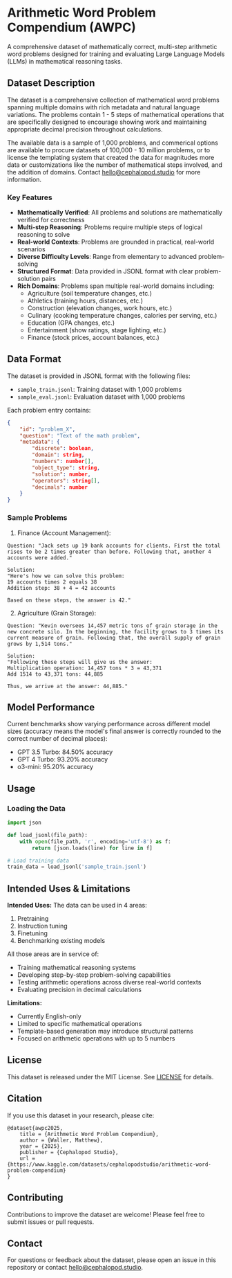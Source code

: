 # Arithmetic Word Problem Compendium (AWPC)

A comprehensive dataset of mathematically correct, multi-step arithmetic word problems designed for training and evaluating Large Language Models (LLMs) in mathematical reasoning tasks.

## Dataset Description

The dataset is a comprehensive collection of mathematical word problems spanning multiple domains with rich metadata and natural language variations. The problems contain 1 - 5 steps of mathematical operations that are specifically designed to encourage showing work and maintaining appropriate decimal precision throughout calculations. 

The available data is a sample of 1,000 problems, and commerical options are available to procure datasets of 100,000 - 10 million problems, or to license the templating system that created the data for magnitudes more data or customizations like the number of mathematical steps involved, and the addition of domains. Contact hello@cephalopod.studio for more information.

### Key Features

- **Mathematically Verified**: All problems and solutions are mathematically verified for correctness
- **Multi-step Reasoning**: Problems require multiple steps of logical reasoning to solve
- **Real-world Contexts**: Problems are grounded in practical, real-world scenarios
- **Diverse Difficulty Levels**: Range from elementary to advanced problem-solving
- **Structured Format**: Data provided in JSONL format with clear problem-solution pairs
- **Rich Domains**: Problems span multiple real-world domains including:
  - Agriculture (soil temperature changes, etc.)
  - Athletics (training hours, distances, etc.)
  - Construction (elevation changes, work hours, etc.)
  - Culinary (cooking temperature changes, calories per serving, etc.)
  - Education (GPA changes, etc.)
  - Entertainment (show ratings, stage lighting, etc.)
  - Finance (stock prices, account balances, etc.)

## Data Format

The dataset is provided in JSONL format with the following files:
- `sample_train.jsonl`: Training dataset with 1,000 problems
- `sample_eval.jsonl`: Evaluation dataset with 1,000 problems

Each problem entry contains:
```json
{
    "id": "problem_X",
    "question": "Text of the math problem",
    "metadata": {
        "discrete": boolean,
        "domain": string,
        "numbers": number[],
        "object_type": string,
        "solution": number,
        "operators": string[],
        "decimals": number
    }
}
```

### Sample Problems

1. Finance (Account Management):
```
Question: "Jack sets up 19 bank accounts for clients. First the total rises to be 2 times greater than before. Following that, another 4 accounts were added."

Solution:
"Here's how we can solve this problem:
19 accounts times 2 equals 38
Addition step: 38 + 4 = 42 accounts

Based on these steps, the answer is 42."
```

2. Agriculture (Grain Storage):
```
Question: "Kevin oversees 14,457 metric tons of grain storage in the new concrete silo. In the beginning, the facility grows to 3 times its current measure of grain. Following that, the overall supply of grain grows by 1,514 tons."

Solution:
"Following these steps will give us the answer:
Multiplication operation: 14,457 tons * 3 = 43,371
Add 1514 to 43,371 tons: 44,885

Thus, we arrive at the answer: 44,885."
```

## Model Performance

Current benchmarks show varying performance across different model sizes (accuracy means the model's final answer is correctly rounded to the correct number of decimal places):

* GPT 3.5 Turbo: 84.50% accuracy
* GPT 4 Turbo: 93.20% accuracy
* o3-mini: 95.20% accuracy

## Usage

### Loading the Data
```python
import json

def load_jsonl(file_path):
    with open(file_path, 'r', encoding='utf-8') as f:
        return [json.loads(line) for line in f]

# Load training data
train_data = load_jsonl('sample_train.jsonl')
```

## Intended Uses & Limitations

**Intended Uses:**
The data can be used in 4 areas:
1. Pretraining
2. Instruction tuning 
3. Finetuning
4. Benchmarking existing models

All those areas are in service of:
- Training mathematical reasoning systems
- Developing step-by-step problem-solving capabilities
- Testing arithmetic operations across diverse real-world contexts
- Evaluating precision in decimal calculations

**Limitations:**
- Currently English-only
- Limited to specific mathematical operations
- Template-based generation may introduce structural patterns
- Focused on arithmetic operations with up to 5 numbers

## License

This dataset is released under the MIT License. See [LICENSE](LICENSE) for details.

## Citation

If you use this dataset in your research, please cite:
```
@dataset{awpc2025,
    title = {Arithmetic Word Problem Compendium},
    author = {Waller, Matthew},
    year = {2025},
    publisher = {Cephalopod Studio},
    url = {https://www.kaggle.com/datasets/cephalopodstudio/arithmetic-word-problem-compendium}
}
```

## Contributing

Contributions to improve the dataset are welcome! Please feel free to submit issues or pull requests.

## Contact

For questions or feedback about the dataset, please open an issue in this repository or contact hello@cephalopod.studio.
